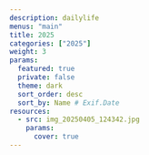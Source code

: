 ```yaml
---
description: dailylife
menus: "main"
title: 2025
categories: ["2025"]
weight: 3
params:
  featured: true
  private: false
  theme: dark
  sort_order: desc
  sort_by: Name # Exif.Date
resources:
  - src: img_20250405_124342.jpg
    params:
      cover: true
---
```

